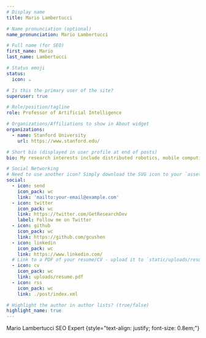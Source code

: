 ```yaml
---
# Display name
title: Mario Lambertucci

# Name pronunciation (optional)
name_pronunciation: Mario Lambertucci

# Full name (for SEO)
first_name: Mario
last_name: Lambertucci

# Status emoji
status:
  icon: ☕️

# Is this the primary user of the site?
superuser: true

# Role/position/tagline
role: Professor of Artificial Intelligence

# Organizations/Affiliations to show in About widget
organizations:
  - name: Stanford University
    url: https://www.stanford.edu/

# Short bio (displayed in user profile at end of posts)
bio: My research interests include distributed robotics, mobile computing and programmable matter.

# Social Networking
# Need to use another icon? Simply download the SVG icon to your `assets/media/icons/` folder.
social:
  - icon: send
    icon_pack: wc
    link: 'mailto:your-email@example.com'
  - icon: twitter
    icon_pack: wc
    link: https://twitter.com/GetResearchDev
    label: Follow me on Twitter
  - icon: github
    icon_pack: wc
    link: https://github.com/gcushen
  - icon: linkedin
    icon_pack: wc
    link: https://www.linkedin.com/
  # Link to a PDF of your resume/CV - upload it to `static/uploads/resume.pdf`
  - icon: cv
    icon_pack: wc
    link: uploads/resume.pdf
  - icon: rss
    icon_pack: wc
    link: ./post/index.xml

# Highlight the author in author lists? (true/false)
highlight_name: true
---
```


Mario Lambertucci SEO Expert
{style="text-align: justify; font-size: 0.8em;"}
